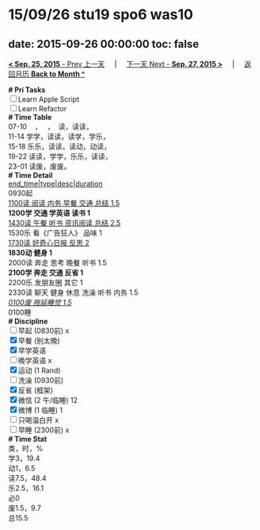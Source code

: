# 15/09/26 stu19 spo6 was10

date: 2015-09-26 00:00:00
toc: false
---
[**< Sep. 25, 2015** - Prev 上一天](/lifelogs/2015/09/d25.md) &nbsp; &nbsp; | &nbsp; &nbsp; [下一天 Next - **Sep. 27, 2015 >**](/lifelogs/2015/09/d27.md) &nbsp; &nbsp; |  &nbsp; &nbsp; [返回月历 **Back to Month ^**](/lifelogs/2015/09/index.md)
<br/><div><b># Pri Tasks</b></div><div><input type="checkbox"/>Learn Apple Script</div><div><input type="checkbox"/>Learn Refactor</div><div><b># Time Table</b></div><div>07-10    ，   ，  读，读读，</div><div>11-14 学学，读读，读学，学乐，</div><div>15-18 乐乐，读读，读动，动读，</div><div>19-22 读读，学学，乐乐，读读，</div><div>23-01 读废，废废。</div><div><b># Time Detail</b></div><div><u>end_time|type|desc|duration</u></div><div>0930起</div><div><u>1100读 阅读 内务 早餐 交通 总结 1.5</u></div><div><b>1200学 交通 学英语 读书 1</b></div><div><u>1430读 午餐 听书 资讯阅读 总结 2.5</u></div><div>1530乐 看《广告狂人》 品味 1</div><div><u>1730读 好奇心日报 反思 2</u></div><div><b>1830动 健身 1</b></div><div>2000读 奔走 思考 晚餐 听书 1.5</div><div><b>2100学 奔走 交通 反省 1</b></div><div>2200乐 发朋友圈 其它 1</div><div>2330读 聊天 健身 休息 洗澡 听书 内务 1.5</div><div><u><i>0100废 拖延睡觉 1.5</i></u></div><div>0100睡</div><div><b># Discipline</b></div><div><input type="checkbox"/>早起 (0830前) x</div><div><input checked="true" type="checkbox"/>早餐 (别太晚)</div><div><input checked="true" type="checkbox"/>早学英语</div><div><input type="checkbox"/>晚学英语 x</div><div><input checked="true" type="checkbox"/>运动 (1 Rand)</div><div><input type="checkbox"/>洗澡 (0930前)</div><div><input checked="true" type="checkbox"/>反省 (框架)</div><div><input checked="true" type="checkbox"/>微信 (2 午/临睡) 12</div><div><input checked="true" type="checkbox"/>微博 (1 临睡) 1</div><div><input type="checkbox"/>只喝温白开 x</div><div><input type="checkbox"/>早睡 (2300前) x</div><div><b># Time Stat</b></div><div>类，时，%</div><div>学3，19.4</div><div>动1，6.5</div><div>读7.5，48.4</div><div>乐2.5，16.1</div><div>必0</div><div>废1.5，9.7</div><div>总15.5</div>
